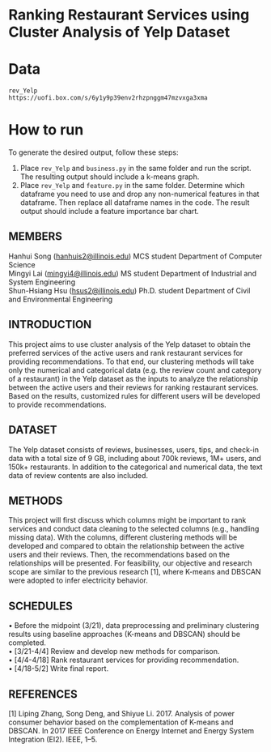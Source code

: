 # Ranking Restaurant Services using Cluster Analysis of Yelp Dataset


# Data
    rev_Yelp
    https://uofi.box.com/s/6y1y9p39env2rhzpnggm47mzvxga3xma
    
    
# How to run

To generate the desired output, follow these steps:
1. Place `rev_Yelp` and `business.py` in the same folder and run the script. The resulting output should include a k-means graph.
2. Place `rev_Yelp` and `feature.py` in the same folder. Determine which dataframe you need to use and drop any non-numerical features in that dataframe. Then replace all dataframe names in the code. The result output should include a feature importance bar chart.

## MEMBERS
  Hanhui Song (hanhuis2@illinois.edu) MCS student Department of Computer Science </br>
  Mingyi Lai (mingyi4@illinois.edu) MS student Department of Industrial and System Engineering</br>
  Shun-Hsiang Hsu (hsus2@illinois.edu) Ph.D. student Department of Civil and Environmental Engineering
## INTRODUCTION
  This project aims to use cluster analysis of the Yelp dataset to
obtain the preferred services of the active users and rank restaurant
services for providing recommendations. To that end, our clustering
methods will take only the numerical and categorical data (e.g. the
review count and category of a restaurant) in the Yelp dataset as
the inputs to analyze the relationship between the active users and
their reviews for ranking restaurant services. Based on the results,
customized rules for different users will be developed to provide
recommendations.

## DATASET
The Yelp dataset consists of reviews, businesses, users, tips, and
check-in data with a total size of 9 GB, including about 700k reviews,
1M+ users, and 150k+ restaurants. In addition to the categorical and
numerical data, the text data of review contents are also included.

## METHODS
This project will first discuss which columns might be important
to rank services and conduct data cleaning to the selected columns
(e.g., handling missing data). With the columns, different clustering
methods will be developed and compared to obtain the relationship
between the active users and their reviews. Then, the recommendations
based on the relationships will be presented. For feasibility,
our objective and research scope are similar to the previous research
[1], where K-means and DBSCAN were adopted to infer electricity
behavior.

## SCHEDULES
• Before the midpoint (3/21), data preprocessing and preliminary
clustering results using baseline approaches (K-means
and DBSCAN) should be completed.</br>
• [3/21-4/4] Review and develop new methods for comparison.</br>
• [4/4-4/18] Rank restaurant services for providing recommendation.</br>
• [4/18-5/2] Write final report.</br>

## REFERENCES
[1] Liping Zhang, Song Deng, and Shiyue Li. 2017. Analysis of power consumer
behavior based on the complementation of K-means and DBSCAN. In 2017 IEEE
Conference on Energy Internet and Energy System Integration (EI2). IEEE, 1–5.
